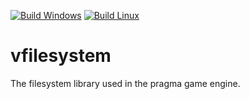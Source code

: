 [![Build Windows](https://github.com/Silverlan/vfilesystem/actions/workflows/pragma-windows-ci.yml/badge.svg)](https://github.com/Silverlan/vfilesystem/actions/workflows/pragma-windows-ci.yml) [![Build Linux](https://github.com/Silverlan/vfilesystem/actions/workflows/pragma-linux-ci.yml/badge.svg)](https://github.com/Silverlan/vfilesystem/actions/workflows/pragma-linux-ci.yml)

# vfilesystem
The filesystem library used in the pragma game engine.
